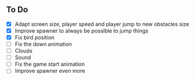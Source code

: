 ## To Do
- [x] Adapt screen size, player speed and player jump to new obstacles size
- [x] Improve spawner to always be possible to jump things
- [x] Fix bird position
- [ ] Fix the down animation
- [ ] Clouds
- [ ] Sound
- [ ] Fix the game start animation
- [ ] Improve spawner even more 